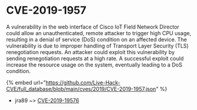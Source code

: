 # CVE-2019-1957

A vulnerability in the web interface of Cisco IoT Field Network Director could allow an unauthenticated, remote attacker to trigger high CPU usage, resulting in a denial of service (DoS) condition on an affected device. The vulnerability is due to improper handling of Transport Layer Security (TLS) renegotiation requests. An attacker could exploit this vulnerability by sending renegotiation requests at a high rate. A successful exploit could increase the resource usage on the system, eventually leading to a DoS condition.

{% embed url="https://github.com/Live-Hack-CVE/full_database/blob/main/cves/2019/CVE-2019-1957.json" %}


* jra89 ~> [CVE-2019-19576](https://zeste.alice-snow.ru/2019/database/cve-2019-1957/cve-2019-19576-jra89)